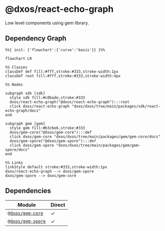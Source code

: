 # @dxos/react-echo-graph

Low level components using gem library.

## Dependency Graph

```mermaid
%%{ init: {'flowchart':{'curve':'basis'}} }%%

flowchart LR

%% Classes
classDef def fill:#fff,stroke:#333,stroke-width:1px
classDef root fill:#fff,stroke:#333,stroke-width:4px

%% Nodes

subgraph sdk [sdk]
  style sdk fill:#c0bade,stroke:#333
  dxos/react-echo-graph("@dxos/react-echo-graph"):::root
  click dxos/react-echo-graph "dxos/dxos/tree/main/packages/sdk/react-echo-graph/docs"
end

subgraph gem [gem]
  style gem fill:#b3c6e6,stroke:#333
  dxos/gem-core("@dxos/gem-core"):::def
  click dxos/gem-core "dxos/dxos/tree/main/packages/gem/gem-core/docs"
  dxos/gem-spore("@dxos/gem-spore"):::def
  click dxos/gem-spore "dxos/dxos/tree/main/packages/gem/gem-spore/docs"
end

%% Links
linkStyle default stroke:#333,stroke-width:1px
dxos/react-echo-graph --> dxos/gem-spore
dxos/gem-spore --> dxos/gem-core
```

## Dependencies

| Module | Direct |
|---|---|
| [`@dxos/gem-core`](../../../gem/gem-core/docs/README.md) | &check; |
| [`@dxos/gem-spore`](../../../gem/gem-spore/docs/README.md) | &check; |
